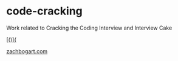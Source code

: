 # code-cracking
Work related to Cracking the Coding Interview and Interview Cake

[[()]{](https://zachbogart.com/code)

[zachbogart.com](https://zachbogart.com)
